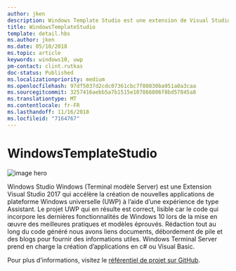 ```yaml
---
author: jken
description: Windows Template Studio est une extension de Visual Studio pour créer rapidement des applications UWP.
title: WindowsTemplateStudio
template: detail.hbs
ms.author: jken
ms.date: 05/10/2018
ms.topic: article
keywords: windows10, uwp
pm-contact: clint.rutkas
doc-status: Published
ms.localizationpriority: medium
ms.openlocfilehash: 97df5037d2cdc07361cbc7f80830ba951a0a3caa
ms.sourcegitcommit: 3257416aebb5a7b1515e107866806f8bd57845a8
ms.translationtype: MT
ms.contentlocale: fr-FR
ms.lasthandoff: 11/16/2018
ms.locfileid: "7164767"
---
```

# <a name="windows-template-studio"></a>WindowsTemplateStudio

![image hero](images/wts1.png)

Windows Studio Windows (Terminal modèle Server) est une Extension Visual Studio 2017 qui accélère la création de nouvelles applications de plateforme Windows universelle (UWP) à l’aide d’une expérience de type Assistant. Le projet UWP qui en résulte est correct, lisible car le code qui incorpore les dernières fonctionnalités de Windows 10 lors de la mise en œuvre des meilleures pratiques et modèles éprouvés. Rédaction tout au long du code généré nous avons liens documents, débordement de pile et des blogs pour fournir des informations utiles. Windows Terminal Server prend en charge la création d’applications en c# ou Visual Basic.

Pour plus d’informations, visitez le [référentiel de projet sur GitHub](https://github.com/microsoft/windowsTemplateStudio).

